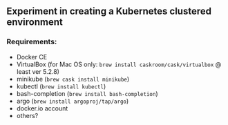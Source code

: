 ## Experiment in creating a Kubernetes clustered environment

### Requirements:

* Docker CE
* VirtualBox (for Mac OS only: `brew install caskroom/cask/virtualbox` @ least ver 5.2.8)
* minikube (`brew cask install minikube`)
* kubectl (`brew install kubectl`)
* bash-completion (`brew install bash-completion`)
* argo (`brew install argoproj/tap/argo`)
* docker.io account
* others?

